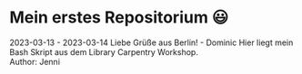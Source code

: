 # Mein erstes Repositorium :smiley:
2023-03-13 - 2023-03-14
Liebe Grüße aus Berlin! - Dominic
Hier liegt mein Bash Skript aus dem Library Carpentry Workshop.  
Author: Jenni
